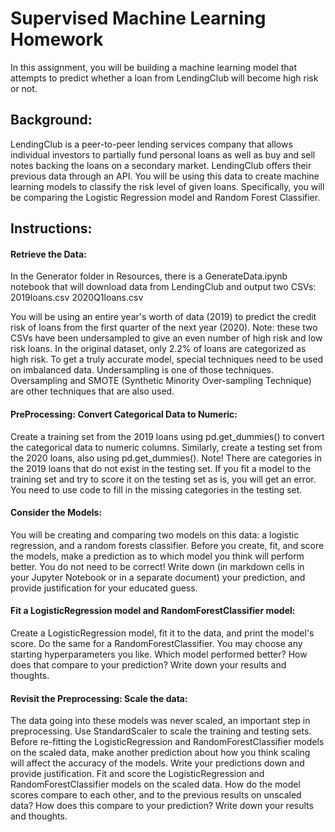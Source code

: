 <h1>Supervised Machine Learning Homework</h1>

In this assignment, you will be building a machine learning model that attempts to predict whether a loan from LendingClub will become high risk or not.

<h2>Background:</h2>
LendingClub is a peer-to-peer lending services company that allows individual investors to partially fund personal loans as well as buy and sell notes backing the loans on a secondary market. LendingClub offers their previous data through an API.
You will be using this data to create machine learning models to classify the risk level of given loans. Specifically, you will be comparing the Logistic Regression model and Random Forest Classifier.

<h2>Instructions:</h2>
<h4>Retrieve the Data:</h4>
In the Generator folder in Resources, there is a GenerateData.ipynb notebook that will download data from LendingClub and output two CSVs:
2019loans.csv
2020Q1loans.csv

You will be using an entire year's worth of data (2019) to predict the credit risk of loans from the first quarter of the next year (2020).
Note: these two CSVs have been undersampled to give an even number of high risk and low risk loans. In the original dataset, only 2.2% of loans are categorized as high risk. To get a truly accurate model, special techniques need to be used on imbalanced data. Undersampling is one of those techniques. Oversampling and SMOTE (Synthetic Minority Over-sampling Technique) are other techniques that are also used.

<h4>PreProcessing: Convert Categorical Data to Numeric:</h4>
Create a training set from the 2019 loans using pd.get_dummies() to convert the categorical data to numeric columns. Similarly, create a testing set from the 2020 loans, also using pd.get_dummies(). Note! There are categories in the 2019 loans that do not exist in the testing set. If you fit a model to the training set and try to score it on the testing set as is, you will get an error. You need to use code to fill in the missing categories in the testing set.

<h4>Consider the Models:</h4>
You will be creating and comparing two models on this data: a logistic regression, and a random forests classifier. Before you create, fit, and score the models, make a prediction as to which model you think will perform better. You do not need to be correct! Write down (in markdown cells in your Jupyter Notebook or in a separate document) your prediction, and provide justification for your educated guess.

<h4>Fit a LogisticRegression model and RandomForestClassifier model:</h4>
Create a LogisticRegression model, fit it to the data, and print the model's score. Do the same for a RandomForestClassifier. You may choose any starting hyperparameters you like. Which model performed better? How does that compare to your prediction? Write down your results and thoughts.

<h4>Revisit the Preprocessing: Scale the data:</h4>
The data going into these models was never scaled, an important step in preprocessing. Use StandardScaler to scale the training and testing sets. Before re-fitting the LogisticRegression and RandomForestClassifier models on the scaled data, make another prediction about how you think scaling will affect the accuracy of the models. Write your predictions down and provide justification.
Fit and score the LogisticRegression and RandomForestClassifier models on the scaled data. How do the model scores compare to each other, and to the previous results on unscaled data? How does this compare to your prediction? Write down your results and thoughts.
